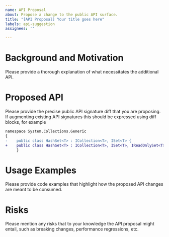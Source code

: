 ```yaml
---
name: API Proposal
about: Propose a change to the public API surface.
title: "[API Proposal] Your title goes here"
labels: api-suggestion
assignees: ''

---
```


# Background and Motivation

Please provide a thorough explanation of what necessitates the additional API.

# Proposed API

Please provide the precise public API signature diff that you are proposing. If augmenting existing API signatures this should be expressed using diff blocks, for example
```diff
namespace System.Collections.Generic
{
-    public class HashSet<T> : ICollection<T>, ISet<T> {
+    public class HashSet<T> : ICollection<T>, ISet<T>, IReadOnlySet<T> {
     }
```

# Usage Examples

Please provide code examples that highlight how the proposed API changes are meant to be consumed.

# Risks

Please mention any risks that to your knowledge the API proposal might entail, such as breaking changes, performance regressions, etc.
